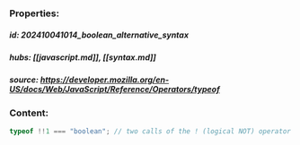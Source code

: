 ### Properties:


##### id: 202410041014_boolean_alternative_syntax
##### hubs: [[javascript.md]], [[syntax.md]]
##### source: https://developer.mozilla.org/en-US/docs/Web/JavaScript/Reference/Operators/typeof


### Content:

``` JavaScript
typeof !!1 === "boolean"; // two calls of the ! (logical NOT) operator are equivalent to Boolean()
```
